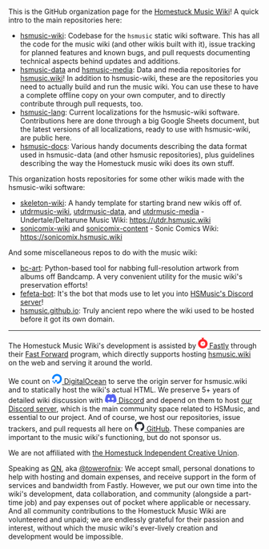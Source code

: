 This is the GitHub organization page for the [Homestuck Music Wiki](https://hsmusic.wiki)! A quick intro to the main repositories here:

* [hsmusic-wiki](https://github.com/hsmusic/hsmusic-wiki): Codebase for the `hsmusic` static wiki software. This has all the code for the music wiki (and other wikis built with it), issue tracking for planned features and known bugs, and pull requests documenting technical aspects behind updates and additions.
* [hsmusic-data](https://github.com/hsmusic/hsmusic-data) and [hsmusic-media](https://github.com/hsmusic/hsmusic-media): Data and media repositories for [hsmusic.wiki](https://hsmusic.wiki/)! In addition to hsmusic-wiki, these are the repositories you need to actually build and run the music wiki. You can use these to have a complete offline copy on your own computer, and to directly contribute through pull requests, too.
* [hsmusic-lang](https://github.com/hsmusic/hsmusic-lang): Current localizations for the hsmusic-wiki software. Contributions here are done through a big Google Sheets document, but the latest versions of all localizations, ready to use with hsmusic-wiki, are public here.
* [hsmusic-docs](https://github.com/hsmusic/hsmusic-docs): Various handy documents describing the data format used in hsmusic-data (and other hsmusic repositories), plus guidelines describing the way the Homestuck music wiki does its own stuff.

This organization hosts repositories for some other wikis made with the hsmusic-wiki software:

* [skeleton-wiki](https://github.com/hsmusic/skeleton-wiki): A handy template for starting brand new wikis off of.
* [utdrmusic-wiki](https://github.com/hsmusic/utdrmusic-wiki), [utdrmusic-data](https://github.com/hsmusic/utdrmusic-data), and [utdrmusic-media](https://github.com/hsmusic/utdrmusic-media) - Undertale/Deltarune Music Wiki: https://utdr.hsmusic.wiki
* [sonicomix-wiki](https://github.com/hsmusic/sonicomix-wiki) and [sonicomix-content](https://github.com/hsmusic/sonicomix-content) - Sonic Comics Wiki: https://sonicomix.hsmusic.wiki

And some miscellaneous repos to do with the music wiki:

* [bc-art](https://github.com/hsmusic/bc-art): Python-based tool for nabbing full-resolution artwork from albums off Bandcamp. A very convenient utility for the music wiki's preservation efforts!
* [fefeta-bot](https://github.com/hsmusic/fefeta-bot): It's the bot that mods use to let you into [HSMusic's Discord server](https://hsmusic.wiki/discord/)!
* [hsmusic.github.io](https://github.com/hsmusic/hsmusic.github.io): Truly ancient repo where the wiki used to be hosted before it got its own domain.

---

The Homestuck Music Wiki's development is assisted by [<img src="fastly-tachometer-red.png" width="18.5" height="21" alt="logo"> Fastly](https://www.fastly.com) through their [Fast Forward](https://www.fastly.com/fast-forward) program, which directly supports hosting [hsmusic.wiki](https://hsmusic.wiki) on the web and serving it around the world.

We count on [<img src="digitalocean-icon-blue.png" width="20" height="20" alt="logo"> DigitalOcean](https://www.digitalocean.com) to serve the origin server for hsmusic.wiki and to statically host the wiki's actual HTML. We preserve 5+ years of detailed wiki discussion with [<img src="discord-symbol-blurple.png" width="23.8" height="18" alt="logo"> Discord](https://discord.com) and depend on them to host [our Discord server](https://hsmusic.wiki/discord/), which is the main community space related to HSMusic, and essential to our project. And of course, we host our repositories, issue trackers, and pull requests all here on [<picture><source media="(prefers-color-scheme: dark)" srcset="github-mark-white.png"><img src="github-mark.png" width="20" height="20" alt="logo"></picture> GitHub](https://github.com). These companies are important to the music wiki's functioning, but do not sponsor us.

We are not affiliated with [the Homestuck Independent Creative Union](https://beyondcanon.com/about).

Speaking as [QN](https://hsmusic.wiki/artist/quasar-nebula/), aka [@towerofnix](https://github.com/towerofnix): We accept small, personal donations to help with hosting and domain expenses, and receive support in the form of services and bandwidth from Fastly. However, we put our own time into the wiki's development, data collaboration, and community (alongside a part-time job) and pay expenses out of pocket where applicable or necessary. And all community contributions to the Homestuck Music Wiki are volunteered and unpaid; we are endlessly grateful for their passion and interest, without which the music wiki's ever-lively creation and development would be impossible.
